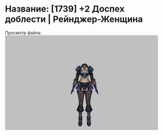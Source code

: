 # Название: [1739] +2 Доспех доблести | Рейнджер-Женщина

Просмотр файла:
![p030019.png](p030019.png)